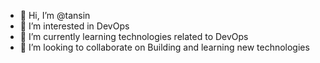 - 👋 Hi, I’m @tansin
- 👀 I’m interested in DevOps 
- 🌱 I’m currently learning technologies related to DevOps 
- 💞️ I’m looking to collaborate on Building and learning new technologies 


<!---
tansinTutos/tansinTutos is a ✨ special ✨ repository because its `README.md` (this file) appears on your GitHub profile.
You can click the Preview link to take a look at your changes.
--->
